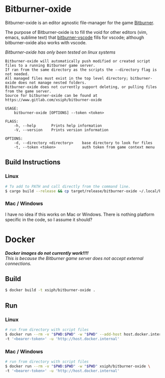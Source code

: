 # Bitburner-oxide

Bitburner-oxide is an editor agnostic file-manager for the game [Bitburner](https://github.com/danielyxie/bitburner).  

The purpose of Bitburner-oxide is to fill the void for other editors (vim, emacs, sublime text) that [bitburner-vscode](https://github.com/bitburner-official/bitburner-vscode) fills for vscode; although bitburner-oxide also works with vscode.  


*Bitburner-oxide has only been tested on linux systems*  
```text
Bitburner-oxide will automatically push modified or created script files to a running Bitburner game server.
If ran from the same directory as the scripts the --directory flag is not needed.
All managed files must exist in the top level directory; bitburner-oxide does not manage nested folders.
Bitburner-oxide does not currently support deleting, or pulling files from the game server.
Source for bitburner-oxide can be found at https://www.gitlab.com/xsiph/bitburner-oxide

USAGE:
    bitburner-oxide [OPTIONS] --token <token>

FLAGS:
    -h, --help       Prints help information
    -V, --version    Prints version information

OPTIONS:
    -d, --directory <directory>    base directory to look for files
    -t, --token <token>            auth token from game context menu
```
## Build Instructions
### Linux
```bash
# To add to PATH and call directly from the command line.
$ cargo build --release && cp target/release/bitburner-oxide ~/.local/bin/
```

### Mac / Windows
I have no idea if this works on Mac or Windows. There is nothing platform specific in the code, so I assume it should?

# Docker
***Docker images do not currently work!!!!***  
*This is because the Bitburner game server does not accept external connections.*
## Build
```bash
$ docker build -t xsiph/bitburner-oxide .
```
## Run
### Linux
```bash
# run from directory with script files
$ docker run --rm -v "$PWD:$PWD" -w "$PWD" --add-host host.docker.internal:host-gateway xsiph/bitburner-oxide \
-t '<bearer-token>' -u 'http://host.docker.internal'
```
### Mac / Windows
```bash
# run from directory with script files
$ docker run --rm -v "$PWD:$PWD" -w "$PWD" xsiph/bitburner-oxide \
-t '<bearer-token>' -u 'http://host.docker.internal'
```

